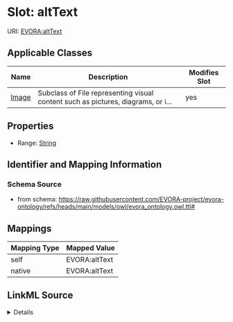

# Slot: altText



URI: [EVORA:altText](https://raw.githubusercontent.com/EVORA-project/evora-ontology/refs/heads/main/models/owl/evora_ontology.owl.ttl#altText)



<!-- no inheritance hierarchy -->





## Applicable Classes

| Name | Description | Modifies Slot |
| --- | --- | --- |
| [Image](Image.md) | Subclass of File representing visual content such as pictures, diagrams, or i... |  yes  |







## Properties

* Range: [String](String.md)





## Identifier and Mapping Information







### Schema Source


* from schema: https://raw.githubusercontent.com/EVORA-project/evora-ontology/refs/heads/main/models/owl/evora_ontology.owl.ttl#




## Mappings

| Mapping Type | Mapped Value |
| ---  | ---  |
| self | EVORA:altText |
| native | EVORA:altText |




## LinkML Source

<details>
```yaml
name: altText
from_schema: https://raw.githubusercontent.com/EVORA-project/evora-ontology/refs/heads/main/models/owl/evora_ontology.owl.ttl#
rank: 1000
alias: altText
domain_of:
- Image
range: string

```
</details>